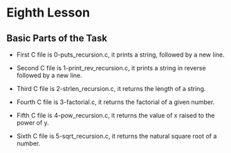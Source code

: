 # Eighth Lesson

## Basic Parts of the Task

- First C file is 0-puts_recursion.c, it prints a string, followed by a new line.

- Second C file is 1-print_rev_recursion.c, it prints a string in reverse followed by a new line.

- Third C file is 2-strlen_recursion.c, it returns the length of a string.

- Fourth C file is 3-factorial.c, it returns the factorial of a given number.

- Fifth C file is 4-pow_recursion.c, it returns the value of x raised to the power of y.

- Sixth C file is 5-sqrt_recursion.c, it returns the natural square root of a number.
